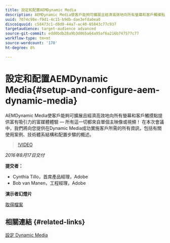 ```yaml
---
title: 設定和配置AEMDynamic Media
description: AEMDynamic Media使客戶能夠可擴展且經濟高效地向所有螢幕和客戶觸摸點提供富有吸引力的富媒體體驗 — 所有這一切都來自單個主映像或視頻！  在本次會議中，我們將向您提供在Dynamic Media成功實施客戶所需的所有資訊，包括有關使用案例、技術體系結構和配置步驟的概述。
uuid: 7074c98e-f9d1-4c15-b9db-dae3efda0ea0
discoiquuid: c58473c1-d8d8-44a7-ac40-65843c77c937
targetaudience: target-audience advanced
source-git-commit: edd0bdb28a9b3d065a64a95af6a216b747577c77
workflow-type: tm+mt
source-wordcount: '170'
ht-degree: 8%

---
```


# 設定和配置AEMDynamic Media{#setup-and-configure-aem-dynamic-media}

AEMDynamic Media使客戶能夠可擴展且經濟高效地向所有螢幕和客戶觸摸點提供富有吸引力的富媒體體驗 — 所有這一切都來自單個主映像或視頻！  在本次會議中，我們將向您提供在Dynamic Media成功實施客戶所需的所有資訊，包括有關使用案例、技術體系結構和配置步驟的概述。

>[!VIDEO](https://video.tv.adobe.com/v/19297/?quality=9)

*2016年8月17日交付*

**提交者：**

* Cynthia Tillo，首席產品經理，Adobe
* Bob van Manen，工程經理，Adobe

**演示者幻燈片**

[取得檔案](assets/aemgems-081716-dynamic-media-configuration.pdf)

## 相關連結 {#related-links}

[設定 Dynamic Media](https://docs.adobe.com/docs/zh-Hant/aem/6-2/administer/content/dynamic-media/config-dynamic.html)

<!--
[Get back to the Overview](https://helpx.adobe.com/experience-manager/kt/eseminars/gems/aem-index.html)
-->
